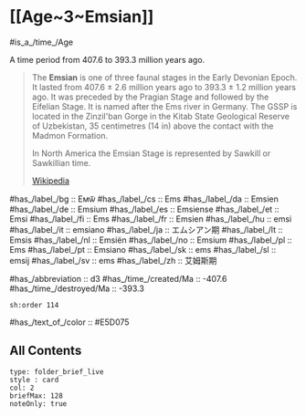 # [[Age~3~Emsian]] 

#is_a_/time_/Age 

A time period from 407.6 to 393.3 million years ago. 

> The **Emsian** is one of three faunal stages in the Early Devonian Epoch. It lasted from 407.6 ± 2.6 million years ago to 393.3 ± 1.2 million years ago. It was preceded by the Pragian Stage and followed by the Eifelian Stage. It is named after the Ems river in Germany. The GSSP is located in the Zinzil'ban Gorge in the Kitab State Geological Reserve of Uzbekistan, 35 centimetres (14 in) above the contact with the Madmon Formation.
>
> In North America the Emsian Stage is represented by Sawkill or Sawkillian time.
>
> [Wikipedia](https://en.wikipedia.org/wiki/Emsian)

#has_/label_/bg  :: Емѿ
#has_/label_/cs  :: Ems
#has_/label_/da  :: Emsien
#has_/label_/de  :: Emsium
#has_/label_/es  :: Emsiense
#has_/label_/et  :: Emsi
#has_/label_/fi  :: Ems
#has_/label_/fr  :: Emsien
#has_/label_/hu  :: emsi
#has_/label_/it  :: emsiano
#has_/label_/ja  :: エムシアン期
#has_/label_/lt  :: Emsis
#has_/label_/nl  :: Emsiën
#has_/label_/no  :: Emsium
#has_/label_/pl  :: Ems
#has_/label_/pt  :: Emsiano
#has_/label_/sk  :: ems
#has_/label_/sl  :: emsij
#has_/label_/sv  :: ems
#has_/label_/zh  :: 艾姆斯期

#has_/abbreviation :: d3
#has_/time_/created/Ma :: -407.6 
#has_/time_/destroyed/Ma :: -393.3 

    sh:order 114 

#has_/text_of_/color :: #E5D075

## All Contents

```ccard
type: folder_brief_live
style : card
col: 2
briefMax: 128
noteOnly: true
```


